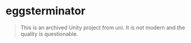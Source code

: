 # eggsterminator

> This is an archived Unity project from uni. It is not modern and the quality is questionable.
